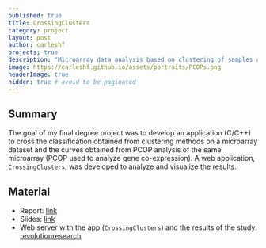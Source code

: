 ```yaml
---
published: true
title: CrossingClusters
category: project
layout: post
author: carleshf
projects: true
description: "Microarray data analysis based on clustering of samples and gene co-expression."
image: https://carleshf.github.io/assets/portraits/PCOPs.png
headerImage: true
hidden: true # avoid to be paginated
---
```


## Summary

The goal of my final degree project was to develop an application (C/C++) to cross the classification obtained from clustering methods on a microarray dataset and the curves obtained from PCOP analysis of the same microarray (PCOP used to analyze gene co-expression). A web application, `CrossingClusters`, was developed to analyze and visualize the results.

## Material

 * Report: [link](https://www.dropbox.com/s/25z34ml5pale9zi/2684-1-Memoria.pdf)
 * Slides: [link](https://www.dropbox.com/s/g59d4p07npxnffz/2684-1-Presentaci%C3%B3.pdf)
 * Web server with the app (`CrossingClusters`) and the results of the study: [revolutionresearch](revolutionresearch)